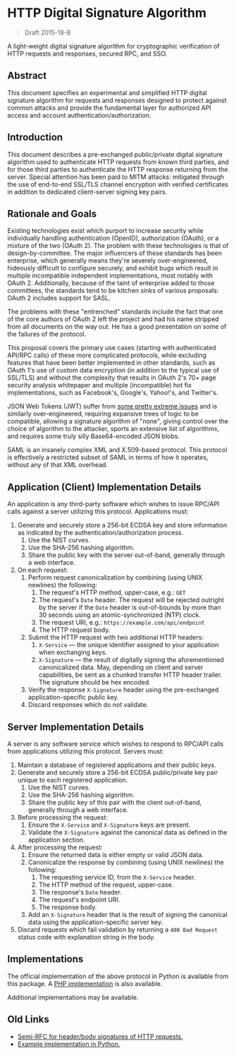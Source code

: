 # HTTP Digital Signature Algorithm

> Draft 2015-18-B

A light-weight digital signature algorithm for cryptographic verification of HTTP requests and responses, secured RPC, and SSO.


## Abstract

This document specifies an experimental and simplified HTTP digital signature algorithm for requests and responses designed to protect against common attacks and provide the fundamental layer for authorized API access and account authentication/authorization.


## Introduction

This document describes a pre-exchanged public/private digital signature algorithm used to authenticate HTTP requests from known third parties, and for those third parties to authenticate the HTTP response returning from the server.  Special attention has been paid to MITM attacks: mitigated through the use of end-to-end SSL/TLS channel encryption with verified certificates in addition to dedicated client-server signing key pairs.


## Rationale and Goals

Existing technologies exist which purport to increase security while individually handling authentication (OpenID), authorization (OAuth), or a mixture of the two (OAuth 2).  The problem with these technologies is that of design-by-committee.  The major influencers of these standards has been enterprise, which generally means they're severely over-engineered, hideously difficult to configure securely, and exhibit bugs which result in multiple incompatible independent implementations, most notably with OAuth 2.  Additionally, because of the taint of enterprise added to those committees, the standards tend to be kitchen sinks of various proposals: OAuth 2 includes support for SASL.

The problems with these "entrenched" standards include the fact that one of the core authors of OAuth 2 left the project and had his name stripped from all documents on the way out.  He has a good presentation on some of the failures of the protocol.

This proposal covers the primary use cases (starting with authenticated API/RPC calls) of these more complicated protocols, while excluding features that have been better implemented in other standards, such as OAuth 1's use of custom data encryption (in addition to the typical use of SSL/TLS) and without the complexity that results in OAuth 2's 70+ page security analysis whitepaper and multiple (incompatible) hot fix implementations, such as Facebook's, Google's, Yahoo!'s, and Twitter's.

JSON Web Tokens (JWT) suffer from [some pretty extreme issues](https://auth0.com/blog/2015/03/31/critical-vulnerabilities-in-json-web-token-libraries/) and is similarly over-engineered, requiring expansive trees of logic to be compatible, allowing a signature algorithm of "none", giving control over the choice of algorithm to the attacker, sports an extensive list of algorithms, and requires some truly silly Base64-encoded JSON blobs.

SAML is an insanely complex XML and X.509-based protocol.  This protocol is effectively a restricted subset of SAML in terms of how it operates, without any of that XML overhead.


## Application (Client) Implementation Details

An application is any third-party software which wishes to issue RPC/API calls against a server utilizing this protocol.  Applications must:

1. Generate and securely store a 256-bit ECDSA key and store information as indicated by the authentication/authorization process.
   1. Use the NIST curves.
   2. Use the SHA-256 hashing algorithm.
   3. Share the public key with the server out-of-band, generally through a web interface.
2. On each request:
   1. Perform request canonicalization by combining (using UNIX newlines) the following:
      1. The request's HTTP method, upper-case, e.g.: `GET`
      2. The request's `Date` header.  The request will be rejected outright by the server if the `Date` header is out-of-bounds by more than 30 seconds using an atomic-synchronized (NTP) clock.
      3. The request URI, e.g.: `https://example.com/api/endpoint`
      4. The HTTP request body.
   2. Submit the HTTP request with two additional HTTP headers:
      1. `X-Service` — the unique identifier assigned to your application when exchanging keys.
      2. `X-Signature` — the result of digitally signing the aforementioned canonicalized data.  May, depending on client and server capabilities, be sent as a chunked transfer HTTP header trailer.  The signature should be hex encoded.
   3. Verify the response `X-Signature` header using the pre-exchanged application-specific public key.
   4. Discard responses which do not validate.


## Server Implementation Details

A server is any software service which wishes to respond to RPC/API calls from applications utilizing this protocol.  Servers must:

1. Maintain a database of registered applications and their public keys.
2. Generate and securely store a 256-bit ECDSA public/private key pair unique to each registered application.
   1. Use the NIST curves.
   2. Use the SHA-256 hashing algorithm.
   3. Share the public key of this pair with the client out-of-band, generally through a web interface.
3. Before processing the request:
   1. Ensure the `X-Service` and `X-Signature` keys are present.
   2. Validate the `X-Signature` against the canonical data as defined in the application section.
4. After processing the request:
   1. Ensure the returned data is either empty or valid JSON data.
   2. Canonicalize the response by combining (using UNIX newlines) the following:
      1. The requesting service ID, from the `X-Service` header.
      2. The HTTP method of the request, upper-case.
      3. The response's `Date` header.
      4. The request's endpoint URI.
      5. The response body.
   3. Add an `X-Signature` header that is the result of signing the canonical data using the application-specific server key.
5. Discard requests which fail validation by returning a `400 Bad Request` status code with explanation string in the body.


## Implementations

The official implementation of the above protocol in Python is available from this package.  A [PHP implementation](https://github.com/marrow/htdsa-php/) is also available.

Additional implementations may be available.


##  Old Links

* [Semi-RFC for header/body signatures of HTTP requests.](https://gist.github.com/amcgregor/db76655c47b5f550dee0)
* [Example implementation in Python.](https://gist.github.com/amcgregor/12d79d2cfb039275b337)
